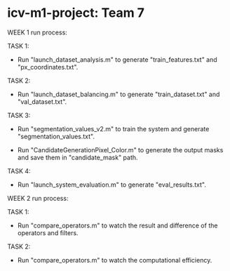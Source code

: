 # icv-m1-project: Team 7
WEEK 1 run process:

TASK 1: 

- Run "launch_dataset_analysis.m" to generate "train_features.txt" and "px_coordinates.txt".

TASK 2: 

- Run "launch_dataset_balancing.m" to generate "train_dataset.txt" and "val_dataset.txt".

TASK 3: 

- Run "segmentation_values_v2.m" to train the system and generate "segmentation_values.txt".

- Run "CandidateGenerationPixel_Color.m" to generate the output masks and save them in "candidate_mask" path.
        
TASK 4: 

- Run "launch_system_evaluation.m" to generate "eval_results.txt".




WEEK 2 run process:

TASK 1: 

- Run  "compare_operators.m" to watch the result and difference of the operators and filters.

TASK 2: 

- Run  "compare_operators.m" to watch the computational efficiency.





